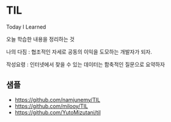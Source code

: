 # TIL

Today I Learned

오늘 학습한 내용을 정리하는 것

나의 다짐 : 협조적인 자세로 공동의 이익을 도모하는 개발자가 되자.

작성요령 : 인터넷에서 찾을 수 있는 데이터는 함축적인 질문으로 요약하자

## 샘플
- https://github.com/namjunemy/TIL
- https://github.com/milooy/TIL
- https://github.com/YutoMizutani/til
